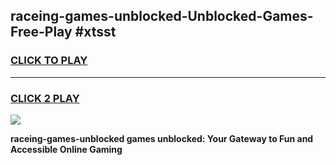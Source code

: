 
## raceing-games-unblocked-Unblocked-Games-Free-Play #xtsst
<h3>
<a href="https://us.freeplayer.one?title=raceing-games-unblocked&ref=9M">CLICK TO PLAY</a></h3>
<hr>

<h3>
<a href="https://us.freeplayer.one?title=raceing-games-unblocked&ref=9M">CLICK 2 PLAY</a>
  
</h3>

<a href="https://us.freeplayer.one?title=raceing-games-unblocked&ref=9M"><img src="https://clearcache.store/games.png"></a>


**raceing-games-unblocked games unblocked: Your Gateway to Fun and Accessible Online Gaming**
